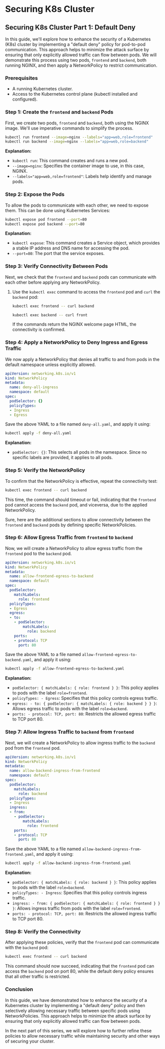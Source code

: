 # Securing K8s Cluster

## Securing K8s Cluster Part 1: Default Deny

In this guide, we'll explore how to enhance the security of a Kubernetes (K8s) cluster by implementing a "default deny" policy for pod-to-pod communication. This approach helps to minimize the attack surface by ensuring that only explicitly allowed traffic can flow between pods. We will demonstrate this process using two pods, `frontend` and `backend`, both running NGINX, and then apply a NetworkPolicy to restrict communication.

### Prerequisites
- A running Kubernetes cluster.
- Access to the Kubernetes control plane (kubectl installed and configured).

### Step 1: Create the `frontend` and `backend` Pods

First, we create two pods, `frontend` and `backend`, both using the NGINX image. We'll use imperative commands to simplify the process.

```bash
kubectl run frontend --image=nginx --labels="app=web,role=frontend"
kubectl run backend --image=nginx --labels="app=web,role=backend"
```

**Explanation:**
- `kubectl run`: This command creates and runs a new pod.
- `--image=nginx`: Specifies the container image to use, in this case, NGINX.
- `--labels="app=web,role=frontend"`: Labels help identify and manage pods.

### Step 2: Expose the Pods

To allow the pods to communicate with each other, we need to expose them. This can be done using Kubernetes Services:

```bash
kubectl expose pod frontend --port=80 
kubectl expose pod backend --port=80 
```

**Explanation:**
- `kubectl expose`: This command creates a Service object, which provides a stable IP address and DNS name for accessing the pod.
- `--port=80`: The port that the service exposes.



### Step 3: Verify Connectivity Between Pods

Next, we check that the `frontend` and `backend` pods can communicate with each other before applying any NetworkPolicy.


1. Use the `kubectl exec` command to access the `frontend` pod and `curl` the `backend` pod:

   ```bash
   kubectl exec frontend -- curl backend
   ```
   ```bash
   kubectl exec backend -- curl front
   ```

   
   If the commands return the NGINX welcome page HTML, the connectivity is confirmed.

### Step 4: Apply a NetworkPolicy to Deny Ingress and Egress Traffic

We now apply a NetworkPolicy that denies all traffic to and from pods in the default namespace unless explicitly allowed.

```yaml
apiVersion: networking.k8s.io/v1
kind: NetworkPolicy
metadata:
  name: deny-all-ingress
  namespace: default
spec:
  podSelector: {}
  policyTypes:
  - Ingress
  - Egress
```

Save the above YAML to a file named `deny-all.yaml`, and apply it using:

```bash
kubectl apply -f deny-all.yaml
```

**Explanation:**
- `podSelector: {}`: This selects all pods in the namespace. Since no specific labels are provided, it applies to all pods.

### Step 5: Verify the NetworkPolicy

To confirm that the NetworkPolicy is effective, repeat the connectivity test:

```bash
kubectl exec frontend -- curl backend
```

This time, the command should timeout or fail, indicating that the `frontend` pod cannot access the `backend` pod, and viceversa, due to the applied NetworkPolicy.

Sure, here are the additional sections to allow connectivity between the `frontend` and `backend` pods by defining specific NetworkPolicies.

### Step 6: Allow Egress Traffic from `frontend` to `backend`

Now, we will create a NetworkPolicy to allow egress traffic from the `frontend` pod to the `backend` pod. 

```yaml
apiVersion: networking.k8s.io/v1
kind: NetworkPolicy
metadata:
  name: allow-frontend-egress-to-backend
  namespace: default
spec:
  podSelector:
    matchLabels:
      role: frontend
  policyTypes:
  - Egress
  egress:
  - to:
    - podSelector:
        matchLabels:
          role: backend
    ports:
    - protocol: TCP
      port: 80
```

Save the above YAML to a file named `allow-frontend-egress-to-backend.yaml`, and apply it using:

```bash
kubectl apply -f allow-frontend-egress-to-backend.yaml
```

**Explanation:**
- `podSelector: { matchLabels: { role: frontend } }`: This policy applies to pods with the label `role=frontend`.
- `policyTypes: - Egress`: Specifies that this policy controls egress traffic.
- `egress: - to: { podSelector: { matchLabels: { role: backend } } }`: Allows egress traffic to pods with the label `role=backend`.
- `ports: - protocol: TCP, port: 80`: Restricts the allowed egress traffic to TCP port 80.

### Step 7: Allow Ingress Traffic to `backend` from `frontend`

Next, we will create a NetworkPolicy to allow ingress traffic to the `backend` pod from the `frontend` pod.

```yaml
apiVersion: networking.k8s.io/v1
kind: NetworkPolicy
metadata:
  name: allow-backend-ingress-from-frontend
  namespace: default
spec:
  podSelector:
    matchLabels:
      role: backend
  policyTypes:
  - Ingress
  ingress:
  - from:
    - podSelector:
        matchLabels:
          role: frontend
    ports:
    - protocol: TCP
      port: 80
```

Save the above YAML to a file named `allow-backend-ingress-from-frontend.yaml`, and apply it using:

```bash
kubectl apply -f allow-backend-ingress-from-frontend.yaml
```

**Explanation:**
- `podSelector: { matchLabels: { role: backend } }`: This policy applies to pods with the label `role=backend`.
- `policyTypes: - Ingress`: Specifies that this policy controls ingress traffic.
- `ingress: - from: { podSelector: { matchLabels: { role: frontend } } }`: Allows ingress traffic from pods with the label `role=frontend`.
- `ports: - protocol: TCP, port: 80`: Restricts the allowed ingress traffic to TCP port 80.

### Step 8: Verify the Connectivity

After applying these policies, verify that the `frontend` pod can communicate with the `backend` pod:

```bash
kubectl exec frontend -- curl backend
```

This command should now succeed, indicating that the `frontend` pod can access the `backend` pod on port 80, while the default deny policy ensures that all other traffic is restricted.

### Conclusion

In this guide, we have demonstrated how to enhance the security of a Kubernetes cluster by implementing a "default deny" policy and then selectively allowing necessary traffic between specific pods using NetworkPolicies. This approach helps to minimize the attack surface by ensuring that only explicitly allowed traffic can flow between pods.

In the next part of this series, we will explore how to further refine these policies to allow necessary traffic while maintaining security and other ways of securing your cluster.









